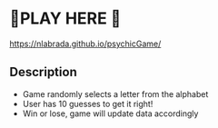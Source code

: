 # 🔮PLAY HERE 🔮
https://nlabrada.github.io/psychicGame/

## Description
* Game randomly selects a letter from the alphabet
* User has 10 guesses to get it right!
* Win or lose, game will update data accordingly
